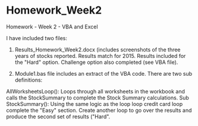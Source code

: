 # Homework_Week2
Homework - Week 2 - VBA and Excel

I have included two files:

1. Results_Homework_Week2.docx (includes screenshots of the three years of stocks reported. Results match for 2015. Results included for the "Hard" option. Challenge option also completed (see VBA file).

2. Module1.bas file includes an extract of the VBA code. There are two sub definitions:

AllWorksheetsLoop(): Loops through all worksheets in the workbook and calls the StockSummary to complete the Stock Summary calculations.
Sub StockSummary(): Using the same logic as the loop loop credit card loop complete the "Easy" section. Create another loop to go over the results and produce the second set of results ("Hard".
